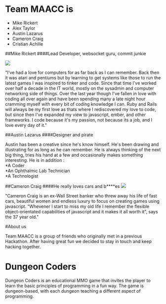 Team MAACC is
===========================

 * Mike Rickert
 * Alex Taylor
 * Austin Lazarus
 * Cameron Craig
 * Cristian Achille

##Mike Rickert
####Lead Developer, websocket guru, commit junkie

<img src=http://i.imgur.com/PxIZfkv.jpg></img>

"I've had a love for computers for as far back as I can remember. Back then it was atari and pentiums but by learning to get systems like those to run the latest games I was inspired to tinker and code. Since that time I've worked over half a decade in the IT world, mostly on the sysadmin and computer networking side of things. Over the last year though I've fallen in love with coding all over again and have been spending many a late night hour cramming myself with every bit of coding knowledge I can. Ruby and Rails will always be my first love as thats where I rediscovered my love to code, but since then I've expanded my view to javascript, ember, and other frameworks. I code because it's my passion, not because its a job, and I love every day of it."  


##Austin Lazarus
####Designer and pirate

Austin has been a creative since he's know himself. He's been drawing and illustrating for as long as he can remember. He is always thinking of the next big thing, tries his hand at a few and occasionally makes something interesting. He is in addition :  
*A Coder  
*An Ophthalmic Lab Technician   
*A Technologist   

##Cameron Craig
####He really loves cars and b****es
<img src=http://horsedigests.com/wp-content/uploads/2011/09/craig-cameron.jpg></img>

"Cameron Craig is an ex-Wall Street banker who threw away his life of fast cars, beautiful women and endless luxury to focus on creating games using javascript. "Whevener I start to miss my old life I remember the flexible object-orientated capabilities of javascript and it makes it all worth it", says the 37 year old."

#About us


 Team MAACC is a group of friends who originally met in a previous Hackathon. After having great fun we decided to stay in touch and keep hacking together.



Dungeon Coders
===========================

Dungeon Coders is an educational MMO game that invites the player to learn the basic principles of programming in a fun way. The game is dungeon-based, with each dungeon teaching a different aspect of programming.
